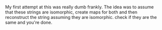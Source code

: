 My first attempt at this was really dumb frankly. The idea was to assume that these strings are isomorphic, create maps for both and then reconstruct the string assuming they are isomorphic. check if they are the same and you're done.
